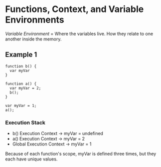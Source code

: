 # Functions, Context, and Variable Environments

*Variable Environment* = Where the variables live.
How they relate to one another inside the memory.

## Example 1
```
function b() {
  var myVar
}

function a() {
  var myVar = 2;
  b();
}

var myVar = 1;
a();
```

### Execution Stack
* b() Execution Context    -> myVar = undefined
* a() Execution Context    -> myVar = 2
* Global Execution Context -> myVar = 1

Because of each function's scope, myVar is defined three times, but they each have unique values.
